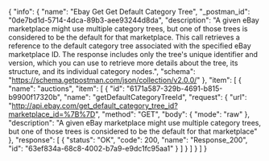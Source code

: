 {
  "info": {
    "name": "Ebay Get Get Default Category Tree",
    "_postman_id": "0de7bd1d-5714-4dca-89b3-aee93244d8da",
    "description": "A given eBay marketplace might use multiple category trees, but one of those trees is considered to be the default for that marketplace. This call retrieves a reference to the default category tree associated with the specified eBay marketplace ID. The response includes only the tree's unique identifier and version, which you can use to retrieve more details about the tree, its structure, and its individual category nodes.",
    "schema": "https://schema.getpostman.com/json/collection/v2.0.0/"
  },
  "item": [
    {
      "name": "auctions",
      "item": [
        {
          "id": "6171a587-329b-4691-b815-b9900f17320b",
          "name": "getDefaultCategoryTreeId",
          "request": {
            "url": "http://api.ebay.com/get_default_category_tree_id?marketplace_id=%7B%7D",
            "method": "GET",
            "body": {
              "mode": "raw"
            },
            "description": "A given eBay marketplace might use multiple category trees, but one of those trees is considered to be the default for that marketplace"
          },
          "response": [
            {
              "status": "OK",
              "code": 200,
              "name": "Response_200",
              "id": "63ef834a-68c8-4002-b7a9-e9dc1fc95aa1"
            }
          ]
        }
      ]
    }
  ]
}